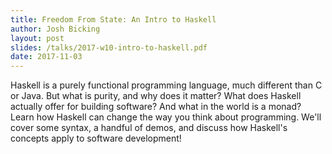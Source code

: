 ```yaml
---
title: Freedom From State: An Intro to Haskell
author: Josh Bicking
layout: post
slides: /talks/2017-w10-intro-to-haskell.pdf
date: 2017-11-03
---
```

Haskell is a purely functional programming language, much different than C or Java. But what is purity, and why does it matter? What does Haskell actually offer for building software? And what in the world is a monad? Learn how Haskell can change the way you think about programming. We'll cover some syntax, a handful of demos, and discuss how Haskell's concepts apply to software development!
